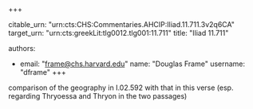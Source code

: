 +++


citable_urn: "urn:cts:CHS:Commentaries.AHCIP:Iliad.11.711.3v2q6CA"
target_urn: "urn:cts:greekLit:tlg0012.tlg001:11.711"
title: "Iliad 11.711"

authors:
- email: "frame@chs.harvard.edu"
  name: "Douglas Frame"
  username: "dframe"
+++

<p>comparison of the geography in I.02.592 with that in this verse (esp. regarding Thryoessa and Thryon in the two passages)</p>